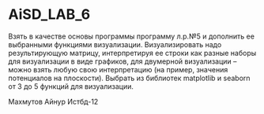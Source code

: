 # AiSD_LAB_6

Взять в качестве основы программы программу л.р.№5 и дополнить ее выбранными функциями визуализации. Визуализировать надо результирующую матрицу, интерпретируя ее строки как разные наборы для визуализации в виде графиков, для двумерной визуализации – можно взять любую свою интерпретацию (на пример, значения потенциалов на плоскости). Выбрать из библиотек matplotlib и seaborn от 3 до 5 функций для визуализации.

Махмутов Айнур Истбд-12
